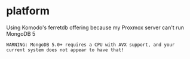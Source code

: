 # platform

Using Komodo's ferretdb offering because my Proxmox server can't run MongoDB 5

`WARNING: MongoDB 5.0+ requires a CPU with AVX support, and your current system does not appear to have that!`
